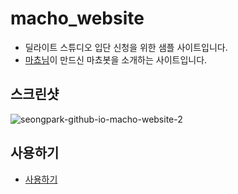 # macho_website
* 딜라이트 스튜디오 입단 신청을 위한 샘플 사이트입니다.
* <a href="https://devmacho.tistory.com/">마쵸님</a>이 만드신 마쵸봇을 소개하는 사이트입니다.

## 스크린샷
<img src="https://i.ibb.co/vHyxH7R/seongpark-github-io-macho-website-2.png" alt="seongpark-github-io-macho-website-2" border="0">

## 사용하기
* <a href="https://seongpark.github.io/macho_website">사용하기</a>
